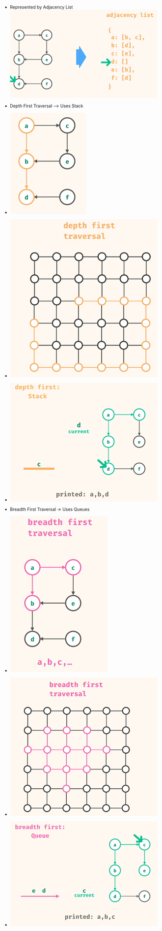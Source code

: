 - Represented by Adjacency List
![img.png](images/img.png)

- Depth First Traversal --> Uses Stack
- ![img_1.png](images/img_1.png)
- ![img_3.png](images/img_3.png)
- ![img_5.png](images/img_5.png)

- Breadth First Traversal -> Uses Queues
- ![img_2.png](images/img_2.png)
- ![img_4.png](images/img_4.png)
- ![img.png](images/imgages_6.png)